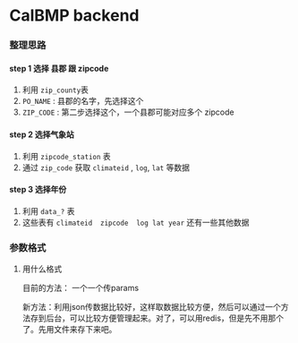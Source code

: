 # CalBMP backend

### 整理思路

#### step 1 选择 县郡 跟 zipcode

1. 利用 `zip_county`表
2. `PO_NAME` :  县郡的名字，先选择这个
3. `ZIP_CODE` : 第二步选择这个，一个县郡可能对应多个 zipcode

#### step 2 选择气象站

1. 利用 `zipcode_station` 表
2. 通过 `zip_code` 获取 `climateid` , `log`, `lat` 等数据

#### step 3 选择年份

1. 利用 `data_?` 表
2. 这些表有 `climateid  zipcode  log lat year` 还有一些其他数据

### 参数格式

1. 用什么格式

   目前的方法： 一个一个传params

   新方法：利用json传数据比较好，这样取数据比较方便，然后可以通过一个方法存到后台，可以比较方便管理起来。对了，可以用redis，但是先不用那个了。先用文件来存下来吧。

